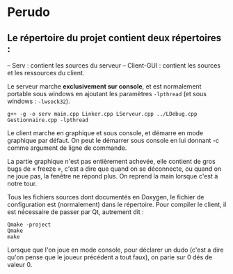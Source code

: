 Perudo
======

Le répertoire du projet contient deux répertoires :
----------------------------------------------------

– Serv : contient les sources du serveur
– Client-GUI : contient les sources et les ressources du client.

Le serveur marche **exclusivement sur console**, et est normalement portable sous windows
en ajoutant les paramètres `-lpthread` (et sous windows : `-lwsock32`).

`g++ -g -o serv main.cpp Linker.cpp LServeur.cpp ../LDebug.cpp Gestionnaire.cpp -lpthread`

Le client marche en graphique et sous console, et démarre en mode graphique par défaut.
On peut le démarrer sous console en lui donnant -c comme argument de ligne de
commande.

La partie graphique n'est pas entièrement achevée, elle contient de gros bugs de
« freeze », c'est a dire que quand on se déconnecte, ou quand on ne joue pas, la fenêtre
ne répond plus. On reprend la main lorsque c'est à notre tour.

Tous les fichiers sources dont documentés en Doxygen, le fichier de configuration est
(normalement) dans le répertoire.
Pour compiler le client, il est nécessaire de passer par Qt, autrement dit :
```
Qmake -project
Qmake
make
```
Lorsque que l'on joue en mode console, pour déclarer un dudo (c'est a dire qu'on
pense que le joueur précédent a tout faux), on parie sur 0 dés de valeur 0.
